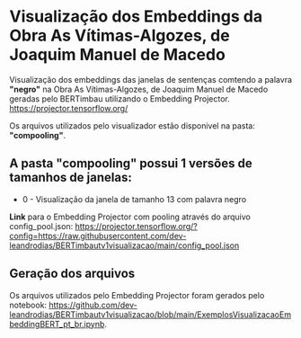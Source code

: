 # Visualização dos Embeddings da Obra As Vítimas-Algozes, de Joaquim Manuel de Macedo

Visualização dos embeddings das janelas de sentenças comtendo a palavra **"negro"** na Obra As Vítimas-Algozes, de Joaquim Manuel de Macedo geradas pelo BERTimbau utilizando o Embedding Projector.
https://projector.tensorflow.org/

Os arquivos utilizados pelo visualizador estão disponivel na pasta: **"compooling"**.


## A pasta **"compooling"** possui 1 versões de tamanhos de janelas:
- 0 - Visualização da janela de tamanho 13 com palavra negro


**Link** para o Embedding Projector com pooling através do arquivo config_pool.json:
<https://projector.tensorflow.org/?config=https://raw.githubusercontent.com/dev-leandrodias/BERTimbautv1visualizacao/main/config_pool.json>

## Geração dos arquivos

Os arquivos utilizados pelo Embedding Projector foram gerados pelo notebook: https://github.com/dev-leandrodias/BERTimbautv1visualizacao/blob/main/ExemplosVisualizacaoEmbeddingBERT_pt_br.ipynb.

